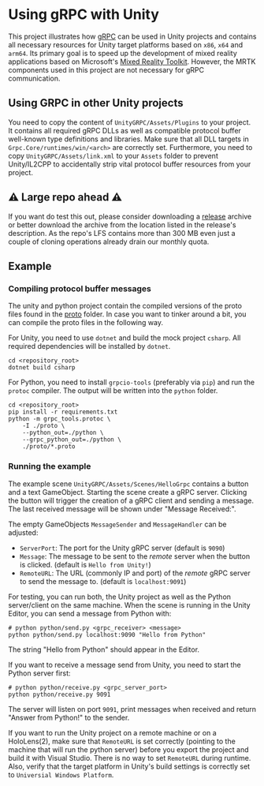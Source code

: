 # Using gRPC with Unity

This project illustrates how [gRPC](https://grpc.io/) can be used in Unity projects and contains all necessary resources for Unity target platforms based on `x86`, `x64` and `arm64`.
Its primary goal is to speed up the development of mixed reality applications based on Microsoft's [Mixed Reality Toolkit](https://github.com/Microsoft/MixedRealityToolkit-Unity).
However, the MRTK components used in this project are not necessary for gRPC communication.

## Using GRPC in other Unity projects

You need to copy the content of `UnityGRPC/Assets/Plugins` to your project.
It contains all required gRPC DLLs as well as compatible protocol buffer well-known type definitions and libraries.
Make sure that all DLL targets in `Grpc.Core/runtimes/win/<arch>` are correctly set.
Furthermore, you need to copy `UnityGRPC/Assets/link.xml` to your `Assets` folder to prevent Unity/IL2CPP to accidentally strip vital protocol buffer resources from your project.

## ⚠️ Large repo ahead ⚠️ 

If you want do test this out, please consider downloading a [release](https://github.com/OpenAvikom/mr-grpc-unity/releases) archive or better download the archive from the location listed in the release's description. As the repo's LFS contains more than 300 MB even just a couple of cloning operations already drain our monthly quota.

## Example

### Compiling protocol buffer messages

The unity and python project contain the compiled versions of the proto files found in the [proto](./proto) folder. In case you want to tinker around a bit, you can compile the proto files in the following way.

For Unity, you need to use `dotnet` and build the mock project `csharp`. All required dependencies will be installed by `dotnet`.

```shell
cd <repository_root>
dotnet build csharp
```


For Python, you need to install `grpcio-tools` (preferably via `pip`) and run the `protoc` compiler. The output will be written into the `python` folder.

```shell
cd <repository_root>
pip install -r requirements.txt
python -m grpc_tools.protoc \
    -I ./proto \
    --python_out=./python \
    --grpc_python_out=./python \
    ./proto/*.proto
```


### Running the example

The example scene `UnityGRPC/Assets/Scenes/HelloGrpc` contains a button and a text GameObject. Starting the scene create a gRPC server. Clicking the button will trigger the creation of a gRPC client and sending a message. The last received message will be shown under "Message Received:".

The empty GameObjects `MessageSender` and `MessageHandler` can be adjusted:

- `ServerPort`: The port for the Unity gRPC server (default is `9090`)
- `Message`: The message to be sent to the *remote* server when the button is clicked. (default is `Hello from Unity!`)
- `RemoteURL`: The URL (commonly IP and port) of the *remote* gRPC server to send the message to. (default is `localhost:9091`)

For testing, you can run both, the Unity project as well as the Python server/client on the same machine.
When the scene is running in the Unity Editor, you can send a message from Python with:

```shell
# python python/send.py <grpc_receiver> <message>
python python/send.py localhost:9090 "Hello from Python"
```

The string "Hello from Python" should appear in the Editor.

If you want to receive a message send from Unity, you need to start the Python server first:

```shell
# python python/receive.py <grpc_server_port>
python python/receive.py 9091
```

The server will listen on port `9091`, print messages when received and return "Answer from Python!" to the sender.

If you want to run the Unity project on a remote machine or on a HoloLens(2), make sure that `RemoteURL` is set correctly (pointing to the machine that will run the python server) before you export the project and build it with Visual Studio.
There is no way to set `RemoteURL` during runtime.
Also, verify that the target platform in Unity's build settings is correctly set to `Universial Windows Platform`.
